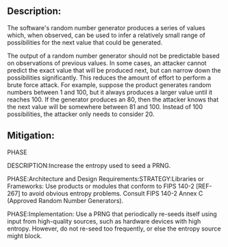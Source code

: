 ## Description:

The software's random number generator produces a series of values which, when observed, can be used to infer a relatively small range of possibilities for the next value that could be generated.

The output of a random number generator should not be predictable based on observations of previous values. In some cases, an attacker cannot predict the exact value that will be produced next, but can narrow down the possibilities significantly. This reduces the amount of effort to perform a brute force attack. For example, suppose the product generates random numbers between 1 and 100, but it always produces a larger value until it reaches 100. If the generator produces an 80, then the attacker knows that the next value will be somewhere between 81 and 100. Instead of 100 possibilities, the attacker only needs to consider 20.

## Mitigation:


PHASE

DESCRIPTION:Increase the entropy used to seed a PRNG.

PHASE:Architecture and Design Requirements:STRATEGY:Libraries or Frameworks:
Use products or modules that conform to FIPS 140-2 [REF-267] to avoid obvious entropy problems. Consult FIPS 140-2 Annex C (Approved Random Number Generators).

PHASE:Implementation:
Use a PRNG that periodically re-seeds itself using input from high-quality sources, such as hardware devices with high entropy. However, do not re-seed too frequently, or else the entropy source might block.

